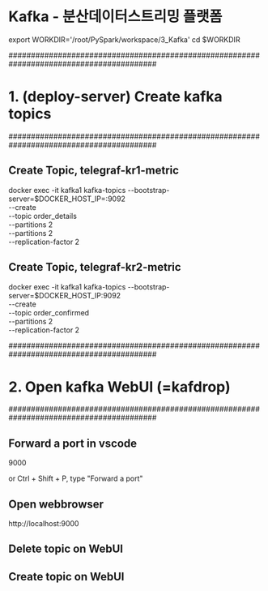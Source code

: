 # Kafka - 분산데이터스트리밍 플랫폼


export WORKDIR='/root/PySpark/workspace/3_Kafka'
cd $WORKDIR

#########################################################################################
# 1. (deploy-server) Create kafka topics
#########################################################################################

## Create Topic, telegraf-kr1-metric
docker exec -it kafka1 kafka-topics --bootstrap-server=$DOCKER_HOST_IP=:9092 \
                                    --create \
                                    --topic order_details \
                                    --partitions 2 \
                                    --partitions 2 \
                                    --replication-factor 2

## Create Topic, telegraf-kr2-metric
docker exec -it kafka1 kafka-topics --bootstrap-server=$DOCKER_HOST_IP:9092 \
                                    --create \
                                    --topic order_confirmed \
                                    --partitions 2 \
                                    --replication-factor 2


#########################################################################################
# 2. Open kafka WebUI (=kafdrop)
#########################################################################################

## Forward a port in vscode
9000

or 
Ctrl + Shift + P, type "Forward a port"

## Open webbrowser
http://localhost:9000



## Delete topic on WebUI

## Create topic on WebUI